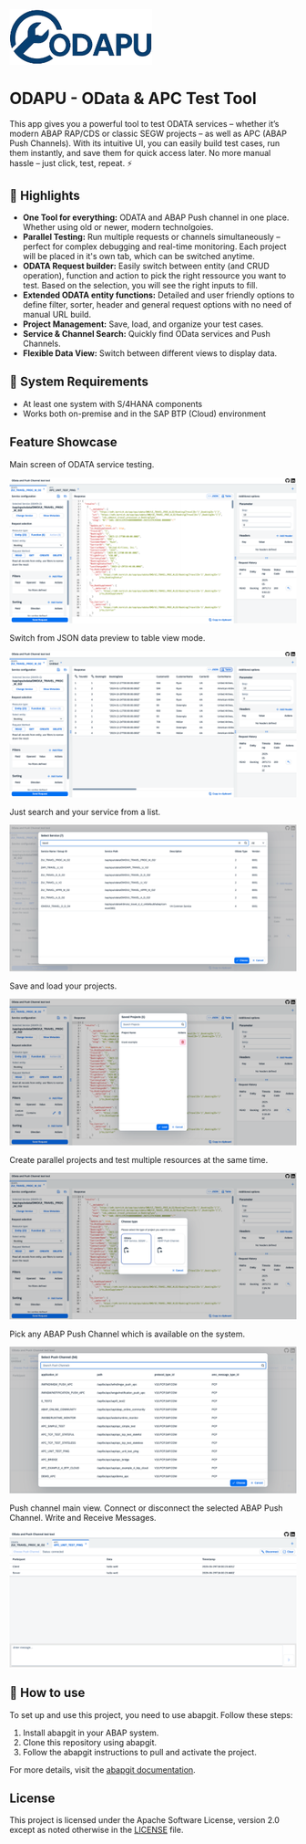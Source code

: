<img src="logo.png" alt="Logo" width="250"/>

# ODAPU - OData & APC Test Tool

This app gives you a powerful tool to test ODATA services – whether it’s modern ABAP RAP/CDS or classic SEGW projects – as well as APC (ABAP Push Channels).
With its intuitive UI, you can easily build test cases, run them instantly, and save them for quick access later.
No more manual hassle – just click, test, repeat. ⚡

## 🚀 Highlights

- **One Tool for everything:** ODATA and ABAP Push channel in one place. Whether using old or newer, modern technolgoies. 
- **Parallel Testing:** Run multiple requests or channels simultaneously – perfect for complex debugging and real-time monitoring. Each project will be placed in it's own tab, which can be switched anytime. 
- **ODATA Request builder:** Easily switch between entity (and CRUD operation), function and action to pick the right ressource you want to test. Based on the selection, you will see the right inputs to fill. 
- **Extended ODATA entity functions:** Detailed and user friendly options to define filter, sorter, header and general request options with no need of manual URL build. 
- **Project Management:** Save, load, and organize your test cases.
- **Service & Channel Search:** Quickly find OData services and Push Channels.
- **Flexible Data View:** Switch between different views to display data.

## 🔧 System Requirements
- At least one system with S/4HANA components
- Works both on-premise and in the SAP BTP (Cloud) environment

## Feature Showcase

Main screen of ODATA service testing.

![Main Screen](./screenshots/main.png)

Switch from JSON data preview to table view mode. 

![Table view](./screenshots/table-view.png)

Just search and your service from a list. 

![Service Search](./screenshots/service-search.png)

Save and load your projects. 

![Project Load](./screenshots/project-load.png)

Create parallel projects and test multiple resources at the same time. 

![New Project](./screenshots/new-project.png)

Pick any ABAP Push Channel which is available on the system.

![APC Search](./screenshots/apc-search.png)

Push channel main view. Connect or disconnect the selected ABAP Push Channel. Write and Receive Messages.

![APC](./screenshots/apc.png)

## 📌 How to use

To set up and use this project, you need to use abapgit. Follow these steps:

1. Install abapgit in your ABAP system.
2. Clone this repository using abapgit.
3. Follow the abapgit instructions to pull and activate the project.

For more details, visit the [abapgit documentation](https://docs.abapgit.org/).

## License

This project is licensed under the Apache Software License, version 2.0 except as noted otherwise in the [LICENSE](LICENSE) file.
